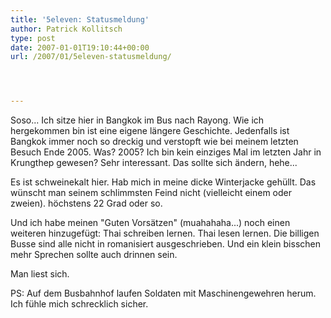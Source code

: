 ```yaml
---
title: '5eleven: Statusmeldung'
author: Patrick Kollitsch
type: post
date: 2007-01-01T19:10:44+00:00
url: /2007/01/5eleven-statusmeldung/




---
```

Soso... Ich sitze hier in Bangkok im Bus nach Rayong. Wie ich hergekommen bin ist eine eigene längere Geschichte. Jedenfalls ist Bangkok immer noch so dreckig und verstopft wie bei meinem letzten Besuch Ende 2005. Was? 2005? Ich bin kein einziges Mal im letzten Jahr in Krungthep gewesen? Sehr interessant. Das sollte sich ändern, hehe...

Es ist schweinekalt hier. Hab mich in meine dicke Winterjacke gehüllt. Das wünscht man seinem schlimmsten Feind nicht (vielleicht einem oder zweien). höchstens 22 Grad oder so. 

Und ich habe meinen "Guten Vorsätzen" (muahahaha...) noch einen weiteren hinzugefügt: Thai schreiben lernen. Thai lesen lernen. Die billigen Busse sind alle nicht in romanisiert ausgeschrieben. Und ein klein bisschen mehr Sprechen sollte auch drinnen sein.

Man liest sich.

PS: Auf dem Busbahnhof laufen Soldaten mit Maschinengewehren herum. Ich fühle mich schrecklich sicher.